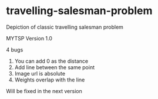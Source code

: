 # travelling-salesman-problem
Depiction of classic travelling salesman problem

MYTSP Version 1.0

4 bugs

1. You can add 0 as the distance 
2. Add line between the same point
3. Image url is absolute
4. Weights overlap with the line

Will be fixed in the next version
